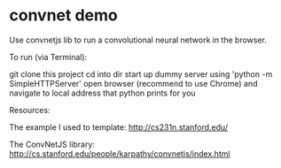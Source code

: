 # convnet demo
Use convnetjs lib to run a convolutional neural network in the browser.

To run (via Terminal):

git clone this project
cd into dir
start up dummy server using 'python -m SimpleHTTPServer'
open browser (recommend to use Chrome) and navigate to local address that python prints for you

Resources:

The example I used to template:
http://cs231n.stanford.edu/

The ConvNetJS library:
http://cs.stanford.edu/people/karpathy/convnetjs/index.html
